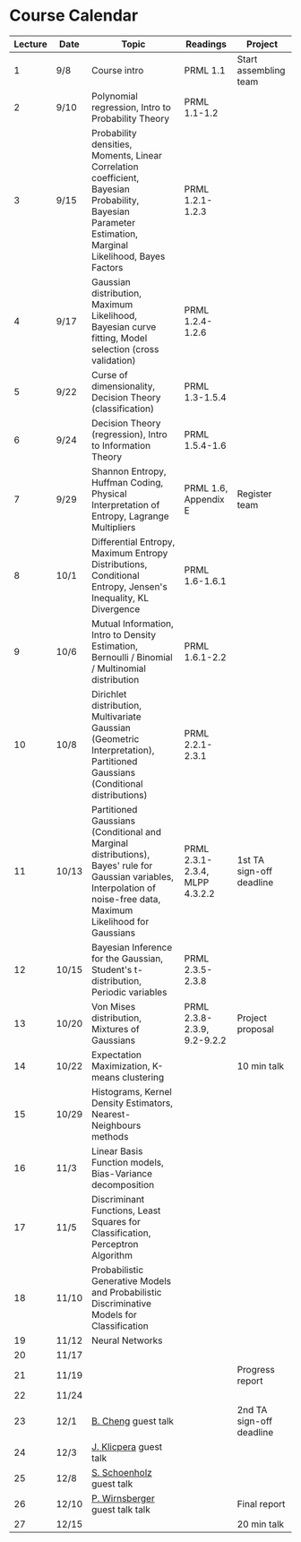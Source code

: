 # Course Calendar

Lecture | Date  | Topic                                                                                                                                                                  | Readings                       | Project
--------|-------|------------------------------------------------------------------------------------------------------------------------------------------------------------------------|--------------------------------|-------------------------
1       | 9/8   | Course intro                                                                                                                                                           | PRML 1.1                       | Start assembling team
2       | 9/10  | Polynomial regression, Intro to Probability Theory                                                                                                                     | PRML 1.1-1.2                   |
3       | 9/15  | Probability densities, Moments, Linear Correlation coefficient, Bayesian Probability, Bayesian Parameter Estimation, Marginal Likelihood, Bayes Factors                | PRML 1.2.1-1.2.3               |
4       | 9/17  | Gaussian distribution, Maximum Likelihood, Bayesian curve fitting, Model selection (cross validation)                                                                  | PRML 1.2.4-1.2.6               |
5       | 9/22  | Curse of dimensionality, Decision Theory (classification)                                                                                                              | PRML 1.3-1.5.4                 |
6       | 9/24  | Decision Theory (regression), Intro to Information Theory                                                                                                              | PRML 1.5.4-1.6                 |
7       | 9/29  | Shannon Entropy, Huffman Coding, Physical Interpretation of Entropy, Lagrange Multipliers                                                                              | PRML 1.6, Appendix E           | Register team
8       | 10/1  | Differential Entropy, Maximum Entropy Distributions, Conditional Entropy, Jensen's Inequality, KL Divergence                                                           | PRML 1.6-1.6.1                 |
9       | 10/6  | Mutual Information, Intro to Density Estimation, Bernoulli / Binomial / Multinomial distribution                                                                       | PRML 1.6.1-2.2                 |
10      | 10/8  | Dirichlet distribution, Multivariate Gaussian (Geometric Interpretation), Partitioned Gaussians (Conditional distributions)                                            | PRML 2.2.1-2.3.1               |
11      | 10/13 | Partitioned Gaussians (Conditional and Marginal distributions), Bayes' rule for Gaussian variables, Interpolation of noise-free data, Maximum Likelihood for Gaussians | PRML 2.3.1-2.3.4, MLPP 4.3.2.2 | 1st TA sign-off deadline
12      | 10/15 | Bayesian Inference for the Gaussian, Student's t-distribution, Periodic variables                                                                                      | PRML 2.3.5-2.3.8               |
13      | 10/20 | Von Mises distribution, Mixtures of Gaussians                                                                                                                          | PRML 2.3.8-2.3.9, 9.2-9.2.2    | Project proposal
14      | 10/22 | Expectation Maximization, K-means clustering                                                                                                                           |                                | 10 min talk
15      | 10/29 | Histograms, Kernel Density Estimators, Nearest-Neighbours methods                                                                                                      |                                |
16      | 11/3  | Linear Basis Function models, Bias-Variance decomposition                                                                                                              |                                |
17      | 11/5  | Discriminant Functions, Least Squares for Classification, Perceptron Algorithm                                                                                         |                                |
18      | 11/10 | Probabilistic Generative Models and Probabilistic Discriminative Models for Classification                                                                             |                                |
19      | 11/12 | Neural Networks                                                                                                                                                        |                                |
20      | 11/17 |                                                                                                                                                                        |                                |
21      | 11/19 |                                                                                                                                                                        |                                | Progress report
22      | 11/24 |                                                                                                                                                                        |                                |
23      | 12/1  | [B. Cheng](https://sites.google.com/site/tonicbq/about-me?authuser=0) guest talk                                                                                       |                                | 2nd TA sign-off deadline
24      | 12/3  | [J. Klicpera](https://www.in.tum.de/en/daml/team/johannes-klicpera/) guest talk                                                                                        |                                |
25      | 12/8  | [S. Schoenholz](https://samschoenholz.wordpress.com/) guest talk                                                                                                       |                                |
26      | 12/10 | [P. Wirnsberger](https://pw359.github.io/) guest talk talk                                                                                                             |                                | Final report
27      | 12/15 |                                                                                                                                                                        |                                | 20 min talk
